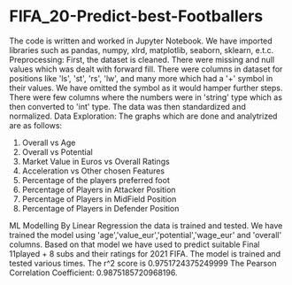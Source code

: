 # FIFA_20-Predict-best-Footballers

The code is written and worked in Jupyter Notebook. 
We have imported libraries such as pandas, numpy, xlrd, matplotlib, seaborn, sklearn, e.t.c.
Preprocessing:
First, the dataset is cleaned. There were missing and null values which was dealt with forward fill. There were columns in dataset for positions like 'ls', 'st', 'rs', 'lw', and many more which had a '+' symbol in their values. We have omitted the symbol as it would hamper further steps. There were few columns where the numbers were in 'string' type which as then converted to 'int' type. The data was then standardized and normalized.
Data Exploration:
The graphs which are done and analytrized are as follows:
1. Overall vs Age
2. Overall vs Potential
3. Market Value in Euros vs Overall Ratings
4. Acceleration vs Other chosen Features
5. Percentage of the players preferred foot
6. Percentage of Players in Attacker Position
7. Percentage of Players in MidField Position
8. Percentage of Players in Defender Position

ML Modelling
By Linear Regression the data is trained and tested. We have trained the model using 'age','value_eur','potential','wage_eur' and 'overall' columns. Based on that model we have used to predict suitable Final 11played + 8 subs and their ratings for 2021 FIFA. The model is trained and tested various times. 
The r^2 score is 0.9751724375249999
The Pearson Correlation Coefficient:  0.9875185720968196.
